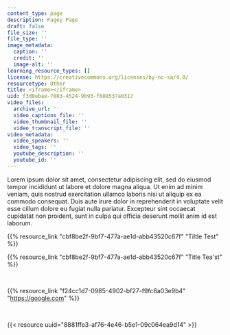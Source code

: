 ```yaml
---
content_type: page
description: Pagey Page
draft: false
file_size: ''
file_type: ''
image_metadata:
  caption: ''
  credit: ''
  image-alt: ''
learning_resource_types: []
license: https://creativecommons.org/licenses/by-nc-sa/4.0/
resourcetype: Other
title: <iframe></iframe>
uid: f3d0ebae-7083-4524-9b93-f688537a0317
video_files:
  archive_url: ''
  video_captions_file: ''
  video_thumbnail_file: ''
  video_transcript_file: ''
video_metadata:
  video_speakers: ''
  video_tags: ''
  youtube_description: ''
  youtube_id: ''
---
```

Lorem ipsum dolor sit amet, consectetur adipiscing elit, sed do eiusmod tempor incididunt ut labore et dolore magna aliqua. Ut enim ad minim veniam, quis nostrud exercitation ullamco laboris nisi ut aliquip ex ea commodo consequat. Duis aute irure dolor in reprehenderit in voluptate velit esse cillum dolore eu fugiat nulla pariatur. Excepteur sint occaecat cupidatat non proident, sunt in culpa qui officia deserunt mollit anim id est laborum.

{{% resource_link "cbf8be2f-9bf7-477a-ae1d-abb43520c67f" "Tiltle Test" %}}

{{% resource_link "cbf8be2f-9bf7-477a-ae1d-abb43520c67f" "Title Tea'st" %}}

 

{{% resource_link "f24cc1d7-0985-4902-bf27-f9fc8a03e9b4" "https://google.com" %}}

 

{{< resource uuid="8881ffe3-af76-4e46-b5e1-09c064ea9d14" >}}